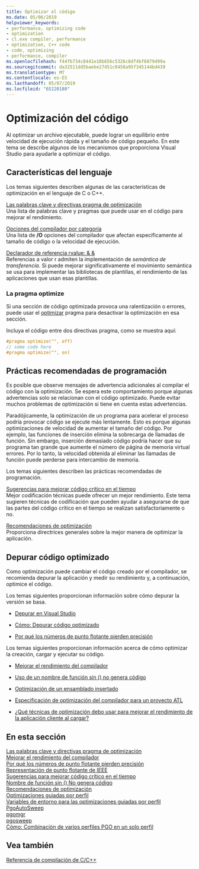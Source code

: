 ```yaml
---
title: Optimizar el código
ms.date: 05/06/2019
helpviewer_keywords:
- performance, optimizing code
- optimization
- cl.exe compiler, performance
- optimization, C++ code
- code, optimizing
- performance, compiler
ms.openlocfilehash: f44fb734c8441e10b656c5326c8df4bf6879499a
ms.sourcegitcommit: da32511dd5baebe27451c0458a95f345144bd439
ms.translationtype: MT
ms.contentlocale: es-ES
ms.lasthandoff: 05/07/2019
ms.locfileid: "65220180"
---
```

# <a name="optimizing-your-code"></a>Optimización del código

Al optimizar un archivo ejecutable, puede lograr un equilibrio entre velocidad de ejecución rápida y el tamaño de código pequeño. En este tema se describe algunos de los mecanismos que proporciona Visual Studio para ayudarle a optimizar el código.

## <a name="language-features"></a>Características del lenguaje

Los temas siguientes describen algunas de las características de optimización en el lenguaje de C o C++.

[Las palabras clave y directivas pragma de optimización](optimization-pragmas-and-keywords.md) \
Una lista de palabras clave y pragmas que puede usar en el código para mejorar el rendimiento.

[Opciones del compilador por categoría](reference/compiler-options-listed-by-category.md) \
Una lista de **/O** opciones del compilador que afectan específicamente al tamaño de código o la velocidad de ejecución.

[Declarador de referencia rvalue: & &](../cpp/rvalue-reference-declarator-amp-amp.md) \
Referencias a valor r admiten la implementación de *semántica de transferencia*. Si puede mejorar significativamente el movimiento semántica se usa para implementar las bibliotecas de plantillas, el rendimiento de las aplicaciones que usan esas plantillas.

### <a name="the-optimize-pragma"></a>La pragma optimize

Si una sección de código optimizada provoca una ralentización o errores, puede usar el [optimizar](../preprocessor/optimize.md) pragma para desactivar la optimización en esa sección.

Incluya el código entre dos directivas pragma, como se muestra aquí:

```cpp
#pragma optimize("", off)
// some code here
#pragma optimize("", on)
```

## <a name="programming-practices"></a>Prácticas recomendadas de programación

Es posible que observe mensajes de advertencia adicionales al compilar el código con la optimización. Se espera este comportamiento porque algunas advertencias solo se relacionan con el código optimizado. Puede evitar muchos problemas de optimización si tiene en cuenta estas advertencias.

Paradójicamente, la optimización de un programa para acelerar el proceso podría provocar código se ejecute más lentamente. Esto es porque algunas optimizaciones de velocidad de aumentar el tamaño del código. Por ejemplo, las funciones de inserción elimina la sobrecarga de llamadas de función. Sin embargo, inserción demasiado código podría hacer que su programa tan grande que aumente el número de página de memoria virtual errores. Por lo tanto, la velocidad obtenida al eliminar las llamadas de función puede perderse para intercambio de memoria.

Los temas siguientes describen las prácticas recomendadas de programación.

[Sugerencias para mejorar código crítico en el tiempo](tips-for-improving-time-critical-code.md) \
Mejor codificación técnicas puede ofrecer un mejor rendimiento. Este tema sugieren técnicas de codificación que pueden ayudar a asegurarse de que las partes del código crítico en el tiempo se realizan satisfactoriamente o no.

[Recomendaciones de optimización](optimization-best-practices.md) \
Proporciona directrices generales sobre la mejor manera de optimizar la aplicación.

## <a name="debugging-optimized-code"></a>Depurar código optimizado

Como optimización puede cambiar el código creado por el compilador, se recomienda depurar la aplicación y medir su rendimiento y, a continuación, optimice el código.

Los temas siguientes proporcionan información sobre cómo depurar la versión se basa.

- [Depurar en Visual Studio](/visualstudio/debugger/debugging-in-visual-studio)

- [Cómo: Depurar código optimizado](/visualstudio/debugger/how-to-debug-optimized-code)

- [Por qué los números de punto flotante pierden precisión](why-floating-point-numbers-may-lose-precision.md)


Los temas siguientes proporcionan información acerca de cómo optimizar la creación, cargar y ejecutar su código.

- [Mejorar el rendimiento del compilador](improving-compiler-throughput.md)

- [Uso de un nombre de función sin () no genera código](using-function-name-without-parens-produces-no-code.md)

- [Optimización de un ensamblado insertado](../assembler/inline/optimizing-inline-assembly.md)

- [Especificación de optimización del compilador para un proyecto ATL](../atl/reference/specifying-compiler-optimization-for-an-atl-project.md)

- [¿Qué técnicas de optimización debo usar para mejorar el rendimiento de la aplicación cliente al cargar?](../build/dll-frequently-asked-questions.md#mfc_optimization)


## <a name="in-this-section"></a>En esta sección

[Las palabras clave y directivas pragma de optimización](optimization-pragmas-and-keywords.md) \
[Mejorar el rendimiento del compilador](improving-compiler-throughput.md) \
[Por qué los números de punto flotante pierden precisión](why-floating-point-numbers-may-lose-precision.md) \
[Representación de punto flotante de IEEE](ieee-floating-point-representation.md) \
[Sugerencias para mejorar código crítico en el tiempo](tips-for-improving-time-critical-code.md) \
[Nombre de función sin () No genera código](using-function-name-without-parens-produces-no-code.md) \
[Recomendaciones de optimización](optimization-best-practices.md) \
[Optimizaciones guiadas por perfil](profile-guided-optimizations.md) \
[Variables de entorno para las optimizaciones guiadas por perfil](environment-variables-for-profile-guided-optimizations.md) \
[PgoAutoSweep](pgoautosweep.md) \
[pgomgr](pgomgr.md) \
[pgosweep](pgosweep.md) \
[Cómo: Combinación de varios perfiles PGO en un solo perfil](how-to-merge-multiple-pgo-profiles-into-a-single-profile.md)

## <a name="see-also"></a>Vea también

[Referencia de compilación de C/C++](reference/c-cpp-building-reference.md)
